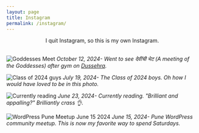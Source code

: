 ```yaml
---
layout: page
title: Instagram
permalink: /instagram/
---
```

<center>I quit Instagram, so this is my own Instagram.</center><br>

![Goddesses Meet]({{site.baseurl}}/images/instagram-03-devinchi-bhet.jpg)
*October 12, 2024- Went to see देवींची भेट (A meeting of the Goddesses) after gym on [Dussehra](https://en.wikipedia.org/wiki/Navaratri#Day_10_-_Dussehra_or_Vijayadashami).*

![Class of 2024 guys]({{site.baseurl}}/images/instagram-02.jpg)
*July 19, 2024- The Class of 2024 boys. Oh how I would have loved to be in this photo.*

![Currently reading]({{site.baseurl}}/images/instagram-01.jpg)
*June 23, 2024- Currently reading. "Brilliant and appalling?" Brilliantly crass 👌.*

![WordPress Pune Meetup June 15 2024]({{site.baseurl}}/images/instagram-0.jpg)
*June 15, 2024- Pune WordPress community meetup. This is now my favorite way to spend Saturdays.*